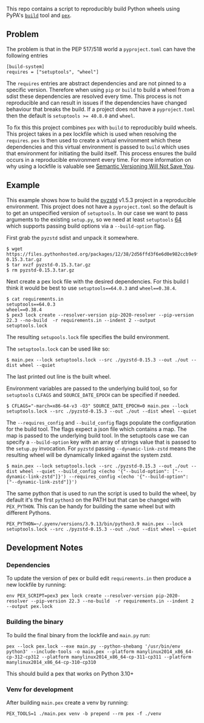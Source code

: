 This repo contains a script to reproducibly build Python wheels using PyPA's [`build`](https://github.com/pypa/build) tool and [`pex`](https://github.com/pantsbuild/pex).

## Problem
The problem is that in the PEP 517/518 world a `pyproject.toml` can have the following entries

````
[build-system]
requires = ["setuptools", "wheel"]
````

The `requires` entries are abstract dependencies and are not pinned to a specific version. Therefore when using `pip` or `build` to build a wheel from a sdist these dependencies are resolved every time. This process is not reproducible and can result in issues if the dependencies have changed behaviour that breaks the build. If a project does not have a `pyproject.toml` then the default is `setuptools >= 40.8.0` and `wheel`.

To fix this this project combines `pex` with `build` to reproducibly build wheels. This project takes in a pex lockfile which is used when resolving the `requires`. `pex` is then used to create a virtual environment which these dependencies and this virtual environment is passed to `build` which uses that environment for initiating the build itself. This process ensures the build occurs in a reproducible environment every time. For more information on why using a lockfile is valuable see [Semantic Versioning Will Not Save You](https://hynek.me/articles/semver-will-not-save-you/). 


## Example
This example shows how to build the [pyzstd](https://github.com/animalize/pyzstd) v1.5.3 project in a reproducible environment. This project does not have a `pyproject.toml` so the default is to get an unspecified version of `setuptools`. In our case we want to pass arguments to the existing `setup.py`, so we need at least `setuptools` [64](https://setuptools.pypa.io/en/latest/history.html#v64-0-0) which supports passing build options via a `--build-option` flag.

First grab the `pyzstd` sdist and unpack it somewhere.
```shell
$ wget https://files.pythonhosted.org/packages/12/38/2d56ffd3f6e6d0e982ccb9e9fad4dac6626253bbad714aa0d74c66c0eb46/pyzstd-0.15.3.tar.gz
$ tar xvzf pyzstd-0.15.3.tar.gz
$ rm pyzstd-0.15.3.tar.gz
```

Next create a pex lock file with the desired dependencies. For this build I think it would be best to use `setuptools==64.0.3` and `wheel==0.38.4`.
``` shell
$ cat requirements.in
setuptools==64.0.3
wheel==0.38.4
$ pex3 lock create --resolver-version pip-2020-resolver --pip-version 22.3 --no-build  -r requirements.in --indent 2 --output setuptools.lock
```
The resulting `setupools.lock` file specifies the build environment.

The `setuptools.lock` can be used like so:
```
$ main.pex --lock setuptools.lock --src ./pyzstd-0.15.3 --out ./out --dist wheel --quiet
```
The last printed out line is the built wheel.

Environment variables are passed to the underlying build tool, so for `setuptools` `CLFAGS` and `SOURCE_DATE_EPOCH` can be specified if needed.

``` shell
$ CFLAGS="-march=x86-64-v3 -O3" SOURCE_DATE_EPOCH=0 main.pex --lock setuptools.lock --src ./pyzstd-0.15.3 --out ./out --dist wheel --quiet
```

The `--requires_config` and `--build_config` flags populate the configuration for the build tool. The flags expect a json file which contains a map. The map is passed to the underlying build tool. In the setuptools case we can specify a `--build-option` key with an array of strings value that is passed to the `setup.py` invocation. For `pyzstd` passing `--dynamic-link-zstd` means the resulting wheel will be dynamically linked against the system zstd.

``` shell
$ main.pex --lock setuptools.lock --src ./pyzstd-0.15.3 --out ./out --dist wheel --quiet --build_config <(echo '{"--build-option": ["--dynamic-link-zstd"]}') --requires_config <(echo '{"--build-option": ["--dynamic-link-zstd"]}')
```

The same python that is used to run the script is used to build the wheel, by default it's the first `python3` on the PATH but that can be changed with `PEX_PYTHON`. This can be handy for building the same wheel but with different Pythons. 

``` shell
PEX_PYTHON=~/.pyenv/versions/3.9.13/bin/python3.9 main.pex --lock setuptools.lock --src ./pyzstd-0.15.3 --out ./out --dist wheel --quiet
```
## Development Notes
### Dependencies
To update the version of pex or build edit `requirements.in` then produce a new lockfile by running:
```
env PEX_SCRIPT=pex3 pex lock create --resolver-version pip-2020-resolver --pip-version 22.3 --no-build  -r requirements.in --indent 2 --output pex.lock
```

### Building the binary
To build the final binary from the lockfile and `main.py` run:
```
pex --lock pex.lock --exe main.py --python-shebang '/usr/bin/env python3' --include-tools -o main.pex --platform manylinux2014_x86_64-cp-312-cp312 --platform manylinux2014_x86_64-cp-311-cp311 --platform manylinux2014_x86_64-cp-310-cp310
```

This should build a pex that works on Python 3.10+

### Venv for development
After building `main.pex` create a venv by running:
```
PEX_TOOLS=1 ./main.pex venv -b prepend --rm pex -f ./venv
```
